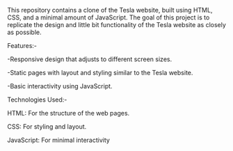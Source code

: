 This repository contains a clone of the Tesla website, built using HTML, CSS, and a minimal amount of JavaScript. The goal of this project is to replicate the design and little bit functionality of the Tesla website as closely as possible.

Features:-

-Responsive design that adjusts to different screen sizes.

-Static pages with layout and styling similar to the Tesla website.

-Basic interactivity using JavaScript.

Technologies Used:-

HTML: For the structure of the web pages.

CSS: For styling and layout.

JavaScript: For minimal interactivity
